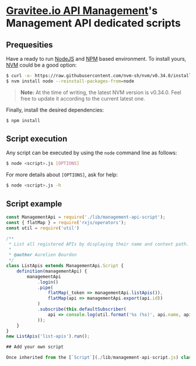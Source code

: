 # [Gravitee.io API Management](https://gravitee.io/products/apim/)'s Management API dedicated scripts

## Prequesities 

Have a ready to run [NodeJS](https://nodejs.org/en/) and [NPM](https://www.npmjs.com/) based environment.
To install yours, [NVM](https://github.com/nvm-sh/nvm) could be a good option:

```bash
$ curl -o- https://raw.githubusercontent.com/nvm-sh/nvm/v0.34.0/install.sh | bash
$ nvm install node --reinstall-packages-from=node
```

> **Note:** At the time of writing, the latest NVM version is v0.34.0. Feel free to update it according to the current latest one.

Finally, install the desired dependencies:

```bash
$ npm install
```

## Script execution

Any script can be executed by using the `node` command line as follows:

```bash
$ node <script>.js [OPTIONS]
```

For more details about `[OPTIONS]`, ask for help:
```bash
$ node <script>.js -h
```

## Script example

```js
const ManagementApi = require('./lib/management-api-script');
const { flatMap } = require('rxjs/operators');
const util = require('util')

/**
 * List all registered APIs by displaying their name and context path.
 * 
 * @author Aurelien Bourdon
 */
class ListApis extends ManagementApi.Script {
    definition(managementApi) {
        managementApi
            .login()
            .pipe(
                flatMap(_token => managementApi.listApis()),
                flatMap(api => managementApi.export(api.id))
            )
            .subscribe(this.defaultSubscriber(
                api => console.log(util.format('%s (%s)', api.name, api.proxy.context_path))
            ));
    }
}
new ListApis('list-apis').run();

## Add your own script

Once inherited from the [`Script`](./lib/management-api-script.js) class, a script only needs to define its execution by overridding the `Script#definition(ManagementApi)` method (see example above).